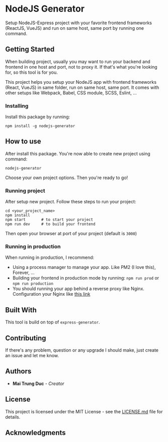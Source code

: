 # NodeJS Generator

Setup NodeJS-Express project with your favorite frontend frameworks (ReactJS, VueJS) and run on same host, same port by running one command.

## Getting Started
When building project, usually you may want to run your backend and frontend in one host and port, not to proxy it. If that's what you're looking for, so this tool is for you.

This project helps you setup your NodeJS app with frontend frameworks (React, VueJS) in same folder, run on same host, same port. It comes with other setups like Webpack, Babel, CSS module, SCSS, Eslint, ...

### Installing

Install this package by running:
```
npm install -g nodejs-generator
```

## How to use

After install this package. You're now able to create new project using command:
```
nodejs-generator
```

Choose your own project options. Then you're ready to go!

### Running project

After setup new project. Follow these steps to run your project:
```
cd <your_project_name>
npm install
npm start       # to start your project
npm run dev     # to build your frontend
```
Then open your browser at port of your project (default is `3000`)

### Running in production
When running in production, I recommend:
- Using a process manager to manage your app. Like PM2 (I love this), Forever, ...
- Building your frontend in production mode by running: `npm run prod` or `npm run production`
- You should running your app behind a reverse proxy like Nginx. Configuration your Nginx like [this link](https://gist.github.com/maitrungduc1410/2e3bf24a2acde5cd753e6f07b06e625f) 

## Built With

This tool is build on top of `express-generator`.

## Contributing

If there's any problem, question or any upgrade I should make, just create an issue and let me know.

## Authors

* **Mai Trung Duc** - *Creator*

## License

This project is licensed under the MIT License - see the [LICENSE.md](https://github.com/maitrungduc1410/nodejs-generator/blob/master/LICENSE.md) file for details.

## Acknowledgments